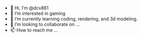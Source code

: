 - 👋 Hi, I’m @dcx861
- 👀 I’m interested in gaming
- 🌱 I’m currently learning coding, rendering, and 3d modeling.
- 💞️ I’m looking to collaborate on ...
- 📫 How to reach me ...

<!---
dcx861/dcx861 is a ✨ special ✨ repository because its `README.md` (this file) appears on your GitHub profile.
You can click the Preview link to take a look at your changes.
--->
